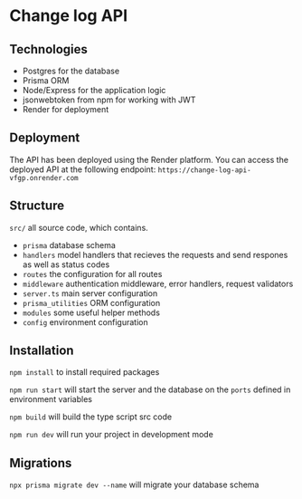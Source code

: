 # Change log API

## Technologies

* Postgres for the database
* Prisma ORM
* Node/Express for the application logic
* jsonwebtoken from npm for working with JWT
* Render for deployment

## Deployment

The API has been deployed using the Render platform. You can access the deployed API at the following endpoint: `https://change-log-api-vfgp.onrender.com`

## Structure

`src/` all source code, which contains.

* `prisma` database schema
* `handlers` model handlers that recieves the requests and send respones as well as status codes
* `routes` the configuration for all routes
* `middleware` authentication middleware, error handlers, request validators
* `server.ts` main server configuration
* `prisma_utilities` ORM configuration
* `modules` some useful helper methods
* `config` environment configuration

## Installation

 `npm install` to install required packages

`npm run start` will start the server and the database on the `ports` defined in environment variables

`npm build` will build the type script src code

`npm run dev` will run your project in development mode

## Migrations

`npx prisma migrate dev --name` will migrate your database schema
